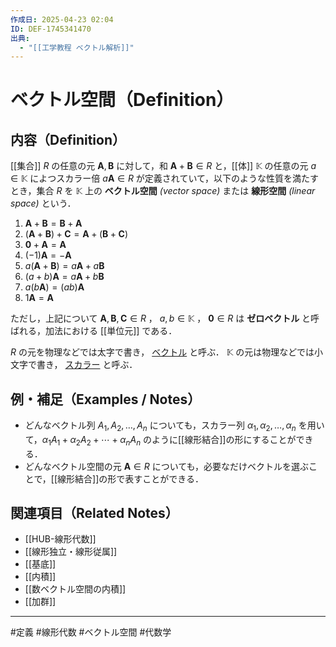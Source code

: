 ```yaml
---
作成日: 2025-04-23 02:04
ID: DEF-1745341470
出典:
  - "[[工学教程 ベクトル解析]]"
---
```


# ベクトル空間（Definition）

## 内容（Definition）

[[集合]] $R$ の任意の元 $\boldsymbol{A} , \boldsymbol{B}$ に対して，和 $\boldsymbol{A} + \boldsymbol{B} \in R$ と，[[体]] $\mathbb{K}$ の任意の元 $a \in \mathbb{K}$ によつスカラー倍 $a \boldsymbol{A} \in R$ が定義されていて，以下のような性質を満たすとき，集合 $R$ を $\mathbb{K}$ 上の **ベクトル空間** *(vector space)* または **線形空間** *(linear space)* という．

1. $\boldsymbol{A} + \boldsymbol{B} = \boldsymbol{B} + \boldsymbol{A}$
2. $(\boldsymbol{A} + \boldsymbol{B}) + \boldsymbol{C} = \boldsymbol{A} + (\boldsymbol{B} + \boldsymbol{C})$
3. $\boldsymbol{0} + \boldsymbol{A} = \boldsymbol{A}$
4. $(-1)\boldsymbol{A} = -\boldsymbol{A}$
5. $a(\boldsymbol{A} + \boldsymbol{B}) = a\boldsymbol{A} + a\boldsymbol{B}$
6. $(a + b)\boldsymbol{A} = a\boldsymbol{A} + b\boldsymbol{B}$
7. $a(b\boldsymbol{A}) = (ab)\boldsymbol{A}$
8. $1\boldsymbol{A} = \boldsymbol{A}$

ただし，上記について $\boldsymbol{A},\boldsymbol{B},\boldsymbol{C} \in R$ ， $a,b \in \mathbb{K}$ ， $\boldsymbol{0} \in R$ は **ゼロベクトル** と呼ばれる，加法における [[単位元]] である．

$R$ の元を物理などでは太字で書き， [ベクトル](ベクトル(曖昧さ回避)) と呼ぶ．
$\mathbb{K}$ の元は物理などでは小文字で書き， [スカラー](スカラー(曖昧さ回避)) と呼ぶ．

## 例・補足（Examples / Notes）

- どんなベクトル列 $A_{1},A_{2}, \ldots ,A_{n}$ についても，スカラー列  $\alpha_{1},\alpha_{2},\ldots,\alpha_{n}$ を用いて，$\alpha_{1}A_{1} + \alpha_{2}A_{2} + \cdots +\alpha_{n}A_{n}$ のように[[線形結合]]の形にすることができる．
- どんなベクトル空間の元 $\boldsymbol{A} \in R$ についても，必要なだけベクトルを選ぶことで，[[線形結合]]の形で表すことができる．

## 関連項目（Related Notes）

- [[HUB-線形代数]]
- [[線形独立・線形従属]]
- [[基底]]
- [[内積]]
- [[数ベクトル空間の内積]]
- [[加群]]
---
#定義 #線形代数 #ベクトル空間 #代数学